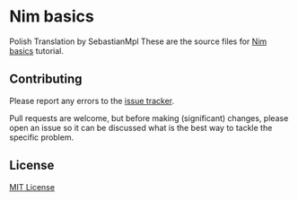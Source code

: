 # Nim basics
Polish Translation by SebastianMpl
These are the source files for [Nim basics](https://narimiran.github.io/nim-basics/) tutorial.



## Contributing

Please report any errors to the [issue tracker](https://github.com/narimiran/nim-basics/issues).

Pull requests are welcome, but before making (significant) changes, please open an issue so it can be discussed what is the best way to tackle the specific problem.



## License

[MIT License](LICENSE.txt)
